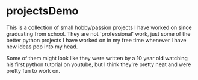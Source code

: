 # projectsDemo
This is a collection of small hobby/passion projects I have worked on since graduating from school. They are not 'professional' work, just some of the better python projects I have worked on in my free time whenever I have new ideas pop into my head.

Some of them might look like they were written by a 10 year old watching his first python tutorial on youtube, but I think they're pretty neat and were pretty fun to work on.
